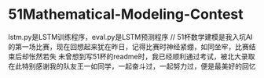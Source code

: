 # 51Mathematical-Modeling-Contest
lstm.py是LSTM训练程序，eval.py是LSTM预测程序
//
51杯数学建模是我入坑AI的第一场比赛，现在回想起来犹在昨日，记得比赛时神经紧绷，如同坐牢，比赛结束后却怅然若失
未曾想到写51杯的readme时，我已经顺利通过考试，被北大录取
在此特别感谢我的队友王一如同学，一起奋斗过，一起努力过，便是最美好的回忆

